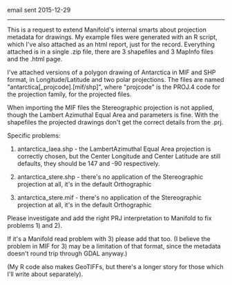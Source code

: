 email sent 2015-12-29

---

This is a request to extend Manifold's internal smarts about projection metadata for drawings. My example files were generated with an R script, which I've also attached as an html report, just for the record. Everything attached is in a single .zip file, there are 3 shapefiles and 3 MapInfo files and the .html page. 

I've attached versions of a polygon drawing of Antarctica in MIF and SHP format, in Longitude/Latitude and two polar projections. The files are named "antarctica[_projcode].[mif/shp]", where "projcode" is the PROJ.4 code for the projection family, for the projected files. 

When importing the MIF files the Stereographic projection is not applied, though the Lambert Azimuthal Equal Area and parameters is fine. With the shapefiles the projected drawings don't get the correct details from the .prj. 

Specific problems: 

1) antarctica_laea.shp - the LambertAzimuthal Equal Area projection is correctly chosen, but the Center Longitude and Center Latitude are still defaults, they should be 147 and -90 respectively. 

2) antarctica_stere.shp - there's no application of the Stereographic projection at all, it's in the default Orthographic

3) antarctica_stere.mif - there's no application of the Stereographic projection at all, it's in the default Orthographic


Please investigate and add the right PRJ interpretation to Manifold to fix problems 1) and 2). 

If it's a Manifold read problem with 3) please add that too. (I believe the problem in MIF for 3) may be a limitation of that format, since the metadata doesn't round trip through GDAL anyway.) 

(My R code also makes GeoTIFFs, but there's a longer story for those which I'll write about separately). 
